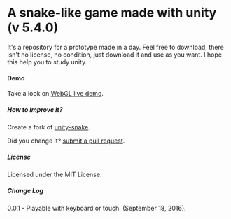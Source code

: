 # A snake-like game made with unity (v 5.4.0) #

It's a repository for a prototype made in a day. Feel free to download, there isn't no license, no condition, just download it and use as you want. I hope this help you to study unity.

#### Demo

Take a look on [WebGL live demo](https://rawgit.com/joaokucera/unity-snake/master/build/webgl/index.html).

##### How to improve it?

Create a fork of [unity-snake](https://github.com/joaokucera/unity-snake/fork). 

Did you change it? [submit a pull request](https://github.com/joaokucera/unity-snake/pull/new/master).

##### License

Licensed under the MIT License.

##### Change Log

0.0.1 - Playable with keyboard or touch. (September 18, 2016).
